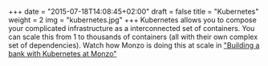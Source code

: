 +++
date = "2015-07-18T14:08:45+02:00"
draft = false
title = "Kubernetes"
weight = 2
img = "kubernetes.jpg"
+++
Kubernetes allows you to compose your complicated infrastructure as a interconnected set of containers. You can scale this from 1 to thousands of containers (all with their own complex set of dependencies).
Watch how Monzo is doing this at scale in ["Building a bank with Kubernetes at Monzo"](//www.youtube.com/watch?v=YkOY7DgXKyw)

